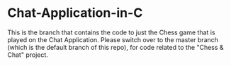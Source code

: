 # Chat-Application-in-C

This is the branch that contains the code to just the Chess game that is played on the Chat Application. Please switch over to the master branch (which is the default branch of this repo), for code related to the "Chess & Chat" project.
